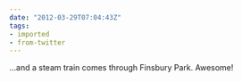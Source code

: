 ```yaml
---
date: "2012-03-29T07:04:43Z"
tags:
- imported
- from-twitter
---
```

…and a steam train comes through Finsbury Park. Awesome!
